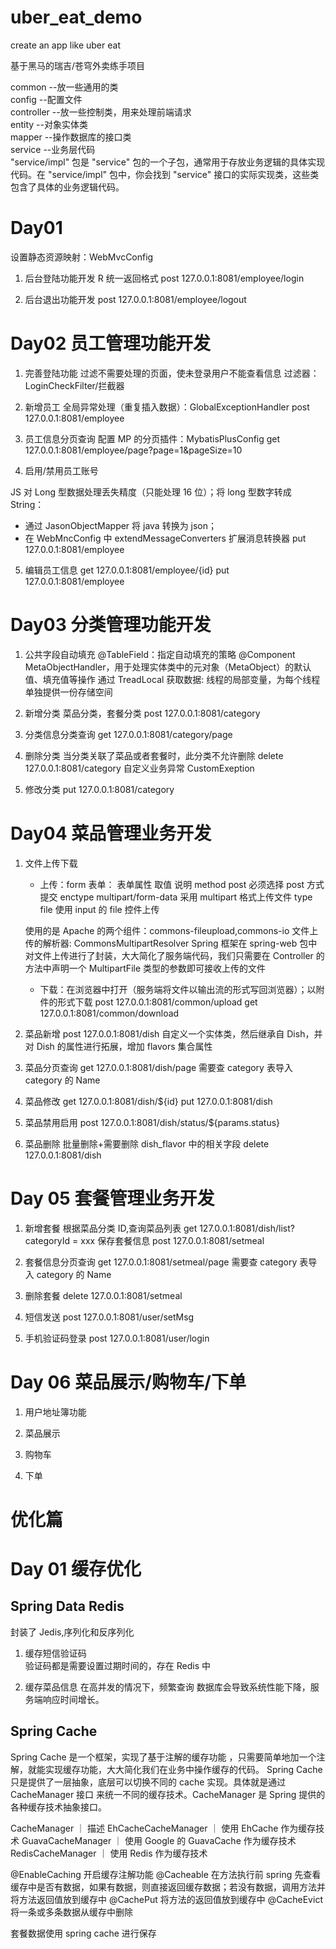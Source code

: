 # uber_eat_demo

create an app like uber eat

基于黑马的瑞吉/苍穹外卖练手项目

common --放一些通用的类  
config --配置文件  
controller --放一些控制类，用来处理前端请求  
entity --对象实体类  
mapper --操作数据库的接口类  
service --业务层代码  
"service/impl" 包是 "service" 包的一个子包，通常用于存放业务逻辑的具体实现代码。在 "service/impl" 包中，你会找到 "service" 接口的实际实现类，这些类包含了具体的业务逻辑代码。

# Day01

设置静态资源映射：WebMvcConfig

1. 后台登陆功能开发
   R 统一返回格式
   post 127.0.0.1:8081/employee/login

2. 后台退出功能开发
   post 127.0.0.1:8081/employee/logout

# Day02 员工管理功能开发

1. 完善登陆功能
   过滤不需要处理的页面，使未登录用户不能查看信息
   过滤器：LoginCheckFilter/拦截器

2. 新增员工
   全局异常处理（重复插入数据）：GlobalExceptionHandler
   post 127.0.0.1:8081/employee

3. 员工信息分页查询
   配置 MP 的分页插件：MybatisPlusConfig
   get 127.0.0.1:8081/employee/page?page=1&pageSize=10

4. 启用/禁用员工账号

JS 对 Long 型数据处理丢失精度（只能处理 16 位）；将 long 型数字转成 String：

- 通过 JasonObjectMapper 将 java 转换为 json；
- 在 WebMncConfig 中 extendMessageConverters 扩展消息转换器
  put 127.0.0.1:8081/employee

5. 编辑员工信息
   get 127.0.0.1:8081/employee/{id}
   put 127.0.0.1:8081/employee

# Day03 分类管理功能开发

1. 公共字段自动填充
   @TableField：指定自动填充的策略
   @Component MetaObjectHandler，用于处理实体类中的元对象（MetaObject）的默认值、填充值等操作
   通过 TreadLocal 获取数据: 线程的局部变量，为每个线程单独提供一份存储空间

2. 新增分类
   菜品分类，套餐分类
   post 127.0.0.1:8081/category

3. 分类信息分类查询
   get 127.0.0.1:8081/category/page

4. 删除分类
   当分类关联了菜品或者套餐时，此分类不允许删除
   delete 127.0.0.1:8081/category
   自定义业务异常 CustomExeption

5. 修改分类
   put 127.0.0.1:8081/category

# Day04 菜品管理业务开发

1. 文件上传下载

   - 上传：form 表单：
     表单属性 取值 说明
     method post 必须选择 post 方式提交
     enctype multipart/form-data 采用 multipart 格式上传文件
     type file 使用 input 的 file 控件上传

   使用的是 Apache 的两个组件：commons-fileupload,commons-io
   文件上传的解析器: CommonsMultipartResolver
   Spring 框架在 spring-web 包中对文件上传进行了封装，大大简化了服务端代码，我们只需要在 Controller 的方法中声明一个 MultipartFile 类型的参数即可接收上传的文件

   - 下载：在浏览器中打开（服务端将文件以输出流的形式写回浏览器）；以附件的形式下载
     post 127.0.0.1:8081/common/upload
     get 127.0.0.1:8081/common/download

2. 菜品新增
   post 127.0.0.1:8081/dish
   自定义一个实体类，然后继承自 Dish，并对 Dish 的属性进行拓展，增加 flavors 集合属性

3. 菜品分页查询
   get 127.0.0.1:8081/dish/page
   需要查 category 表导入 category 的 Name

4. 菜品修改
   get 127.0.0.1:8081/dish/${id}
   put 127.0.0.1:8081/dish

5. 菜品禁用启用
   post 127.0.0.1:8081/dish/status/${params.status}

6. 菜品删除
   批量删除+需要删除 dish_flavor 中的相关字段
   delete 127.0.0.1:8081/dish

# Day 05 套餐管理业务开发

1. 新增套餐
   根据菜品分类 ID,查询菜品列表
   get 127.0.0.1:8081/dish/list?categoryId = xxx
   保存套餐信息
   post 127.0.0.1:8081/setmeal

2. 套餐信息分页查询
   get 127.0.0.1:8081/setmeal/page
   需要查 category 表导入 category 的 Name

3. 删除套餐
   delete 127.0.0.1:8081/setmeal

4. 短信发送
   post 127.0.0.1:8081/user/setMsg

5. 手机验证码登录
   post 127.0.0.1:8081/user/login

# Day 06 菜品展示/购物车/下单

1. 用户地址簿功能

2. 菜品展示

3. 购物车

4. 下单

# 优化篇

# Day 01 缓存优化

## Spring Data Redis

封装了 Jedis,序列化和反序列化

1. 缓存短信验证码  
   验证码都是需要设置过期时间的，存在 Redis 中

2. 缓存菜品信息
   在高并发的情况下，频繁查询 数据库会导致系统性能下降，服务端响应时间增长。

## Spring Cache

Spring Cache 是一个框架，实现了基于注解的缓存功能 ，只需要简单地加一个注解，就能实现缓存功能，大大简化我们在业务中操作缓存的代码。
Spring Cache 只是提供了一层抽象，底层可以切换不同的 cache 实现。具体就是通过 CacheManager 接口 来统一不同的缓存技术。CacheManager 是 Spring 提供的各种缓存技术抽象接口。

CacheManager ｜ 描述
EhCacheCacheManager ｜ 使用 EhCache 作为缓存技术
GuavaCacheManager ｜ 使用 Google 的 GuavaCache 作为缓存技术
RedisCacheManager ｜ 使用 Redis 作为缓存技术

@EnableCaching 开启缓存注解功能
@Cacheable 在方法执行前 spring 先查看缓存中是否有数据，如果有数据，则直接返回缓存数据；若没有数据，调用方法并将方法返回值放到缓存中
@CachePut 将方法的返回值放到缓存中
@CacheEvict 将一条或多条数据从缓存中删除

套餐数据使用 spring cache 进行保存
